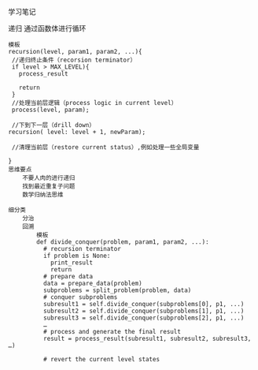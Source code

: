 学习笔记

递归
	通过函数体进行循环
	
	模板
	recursion(level, param1, param2, ...){
     //递归终止条件（recorsion terminator）
     if level > MAX_LEVEL){
       process_result 

       return
     }
     //处理当前层逻辑（process logic in current level）
     process(level, param); 

     //下到下一层（drill down）
    recursion( level: level + 1, newParam); 

     //清理当前层（restore current status）,例如处理一些全局变量
   
	}
	思维要点
		不要人肉的进行递归
		找到最近重复子问题
		数学归纳法思维
		
	细分类
		分治
		回溯
			模板
			def divide_conquer(problem, param1, param2, ...): 
			  # recursion terminator 
			  if problem is None: 
				print_result 
				return 
			  # prepare data 
			  data = prepare_data(problem) 
			  subproblems = split_problem(problem, data) 
			  # conquer subproblems 
			  subresult1 = self.divide_conquer(subproblems[0], p1, ...) 
			  subresult2 = self.divide_conquer(subproblems[1], p1, ...) 
			  subresult3 = self.divide_conquer(subproblems[2], p1, ...) 
			  …
			  # process and generate the final result 
			  result = process_result(subresult1, subresult2, subresult3, …)
				
			  # revert the current level states
